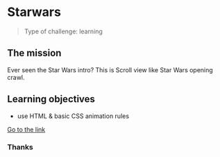 # Starwars
>Type of challenge: learning

## The mission
Ever seen the Star Wars intro?
This is Scroll view like Star Wars opening crawl.

## Learning objectives
- use HTML & basic CSS animation rules

[Go to the link](https://saralaloux.github.io/Starwars/)

### Thanks

